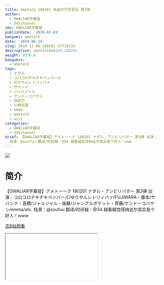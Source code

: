 ```yaml
---
title: Ametalk 180201 纳达尔不可思议 第3弹
author:
  - OWALIAR字幕组
  - 345channel
zmz: OWALIAR字幕组
publishdate: '2018-02-01'
bangumi: ametalk
date: '2019-06-24'
slug: 2018-12-08-180201-37718132
description: ametalk&#8226;180201
weight: 9376.0
bangumis:
  - ametalk
tags:
  - ナダル
  - コロコロチキチキペッパーズ
  - ゆりやんレトリィバァ
  - サバンナ
  - ジャルジャル
  - ケンドーコバヤシ
  - 纳达尔
  - 小林剑道
  - emma
  - ametalk
  - vivi
categories:
  - OWALIAR字幕组
  - 345channel
brief: 【OWALIAR字幕组】アメトーーク 180201 ナダル・アンビリバボー 第3弾 出演：コロコロチキチキペッパーズ/ゆりやんレトリィバァ/FUJIWARA・藤本/サバンナ・高橋/ジャルジャル・後藤/ジャングルポケット・斉藤/ケンドーコバヤシ/emma/etc.
  档源：@soufuu 翻译/时间轴：@34 越看越觉得纳达尔其实是个好人！www
---
```

![](https://raw.githubusercontent.com/tcgriffith/owaraisite/master/static/tmpimg/4b92784d6c471170da31e3c42a9cb9fbb1c32843.jpg.480.jpg)
# 简介  
【OWALIAR字幕组】アメトーーク 180201 
ナダル・アンビリバボー 第3弾 
出演：コロコロチキチキペッパーズ/ゆりやんレトリィバァ/FUJIWARA・藤本/サバンナ・高橋/ジャルジャル・後藤/ジャングルポケット・斉藤/ケンドーコバヤシ/emma/etc. 
档源：@soufuu
翻译/时间轴：@34
越看越觉得纳达尔其实是个好人！www  

[去B站观看](https://www.bilibili.com/video/av37718132/)
<div class ="resp-container"><iframe class="testiframe" src="//player.bilibili.com/player.html?aid=37718132"", scrolling="no", allowfullscreen="true" > </iframe></div> 
